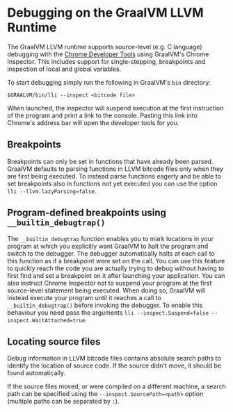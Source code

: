 # Debugging on the GraalVM LLVM Runtime

The GraalVM LLVM runtime supports source-level (e.g. C language) debugging with the
[Chrome Developer Tools](https://developers.google.com/web/tools/chrome-devtools/) using GraalVM's
Chrome Inspector. This includes support for single-stepping, breakpoints and inspection of local
and global variables.

To start debugging simply run the following in GraalVM's `bin` directory:

```
$GRAALVM/bin/lli --inspect <bitcode file>
```

When launched, the inspector will suspend execution at the first instruction of the program and print
a link to the console. Pasting this link into Chrome's address bar will open the developer tools for you.

## Breakpoints

Breakpoints can only be set in functions that have already been parsed. GraalVM defaults to parsing
functions in LLVM bitcode files only when they are first being executed. To instead parse functions
eagerly and be able to set breakpoints also in functions not yet executed you can use the option
`lli --llvm.lazyParsing=false`.

## Program-defined breakpoints using `__builtin_debugtrap()`

The `__builtin_debugtrap` function enables you to mark locations in your program at which you explicitly
want GraalVM to halt the program and switch to the debugger. The debugger automatically halts at each call
to this function as if a breakpoint were set on the call. You can use this feature to quickly reach the
code you are actually trying to debug without having to first find and set a breakpoint on it after
launching your application. You can also instruct Chrome Inspector not to suspend your program at the first
source-level statement being executed. When doing so, GraalVM will instead execute your program until it
reaches a call to `__builtin_debugtrap()` before invoking the debugger. To enable this behaviour you need
pass the arguments `lli --inspect.Suspend=false --inspect.WaitAttached=true`.

## Locating source files

Debug information in LLVM bitcode files contains absolute search paths to identify the
location of source code. If the source didn't move, it should be found automatically.

If the source files moved, or were compiled on a different machine, a search path can be
specified using the `--inspect.SourcePath=<path>` option (multiple paths can be separated
by `:`).
